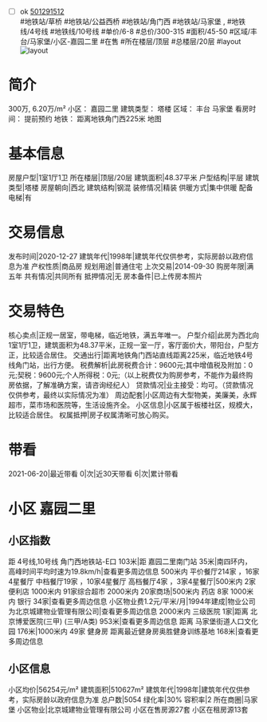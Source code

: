 - [ ] ok [501291512](https://bj.5i5j.com/ershoufang/501291512.html)  
 #地铁站/草桥 #地铁站/公益西桥 #地铁站/角门西 #地铁站/马家堡 ,  #地铁线/4号线 #地铁线/10号线
#单价/6-8 #总价/300-315 #面积/45-50   #区域/丰台/马家堡/小区-嘉园二里 #在售 #所在楼层/顶层 #总楼层/20层 #layout 
![layout](http://image2a.5i5j.com/bdir/layout/88caaa4db0bf49318a3e100f32fb72c1.jpg_P5.jpg) 
# 简介 
 300万,  6.20万/m² 
小区： 嘉园二里
建筑类型： 塔楼
区域： 丰台 马家堡
看房时间： 提前预约
地铁： 距离地铁角门西225米 地图
# 基本信息 
 房屋户型|1室1厅1卫
所在楼层|顶层/20层
建筑面积|48.37平米
户型结构|平层
建筑类型|塔楼
房屋朝向|西北
建筑结构|钢混
装修情况|精装
供暖方式|集中供暖
配备电梯|有
# 交易信息 
 发布时间|2020-12-27
建筑年代|1998年|建筑年代仅供参考，实际房龄以政府信息为准
产权性质|商品房
规划用途|普通住宅
上次交易|2014-09-30
购房年限|满五年
共有情况|共同所有
抵押情况|无
房本备件|已上传房本照片
# 交易特色 
 核心卖点|正规一居室，带电梯，临近地铁，满五年唯一。
户型介绍|此房为西北向1室1厅1卫，建筑面积为48.37平米，正规一室一厅，客厅面价大，带阳台，户型方正，比较适合居住。
交通出行|距离地铁角门西站直线距离225米，临近地铁4号线角门站，出行方便。
税费解析|此房税费合计：9600元;其中增值税及附加：0元;契税：9600元;个人所得税：0元;（以上税费仅为购房参考，不能作为最终购房依据，了解准确方案，请咨询经纪人）
贷款情况|业主接受：均可。（贷款情况仅供参考，最终以实际情况为准）
周边配套|小区周边有大型物美，美廉美，永辉超市，菜市场和医院等，生活设施齐全。
小区信息|小区属于板楼社区，规模大，比较适合居住。
权属抵押|房子权属清晰可放心购买。
# 带看 
 2021-06-20|最近带看	 0|次|近30天带看	 6|次|累计带看
# 小区 嘉园二里
## 小区指数 
 距 4号线,10号线 角门西地铁站-E口 103米|距 嘉园二里南门站 35米|南四环内， 高峰时间平均时速为19.8km/h|查看更多周边信息
500米内 平价餐厅214家 ，16家4星餐厅
中档餐厅19家 ，10家4星餐厅
高档餐厅4家 ，3家4星餐厅|500米内 2家便利店
1000米内 91家综合超市
2000米内 20家商场|500米内 药店 8家
1000米内 银行 34家|查看更多周边信息
小区物业费1.2元/平米/月|1994年建成|物业公司为北京城建物业管理有限公司|查看更多周边信息
2000米内 三级医院 1家|距离 北京博爱医院(三甲) (三甲/A类) 953米|查看更多周边信息
距离 马家堡街道人口文化园 176米|1000米内 49家 健身房
距离最近健身房奥胜健身训练基地 168米|查看更多周边信息
## 小区信息 
 小区均价|56254元/m²
建筑面积|510627m²
建筑年代|1998年|建筑年代仅供参考，实际房龄以政府信息为准
总户数|5054
绿化率|30%
容积率|2
所在商圈|马家堡
小区物业|北京城建物业管理有限公司
小区在售房源27套
小区在租房源13套

